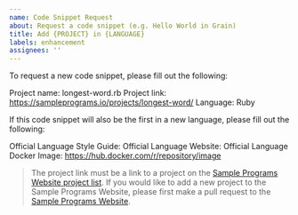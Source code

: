 ```yaml
---
name: Code Snippet Request
about: Request a code snippet (e.g. Hello World in Grain)
title: Add {PROJECT} in {LANGUAGE}
labels: enhancement
assignees: ''
---
```


To request a new code snippet, please fill out the following:

Project name: longest-word.rb
Project link: https://sampleprograms.io/projects/longest-word/
Language: Ruby 

If this code snippet will also be the first in a new language, please fill out the following:

Official Language Style Guide: 
Official Language Website: 
Official Language Docker Image: https://hub.docker.com/r/repository/image 

> The project link must be a link to a project on the [Sample Programs Website project list][sample-programs-project-list].
> If you would like to add a new project to the Sample Programs Website,
> please first make a pull request to the [Sample Programs Website][sample-programs-website].

[sample-programs-website]: https://github.com/TheRenegadeCoder/sample-programs-website
[sample-programs-project-list]: https://sampleprograms.io/projects/
